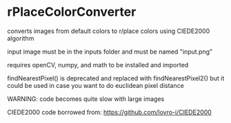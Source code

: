 # rPlaceColorConverter
converts images from default colors to r/place colors using CIEDE2000 algorithm

input image must be in the inputs folder and must be named "input.png"

requires openCV, numpy, and math to be installed and imported

findNearestPixel() is deprecated and replaced with findNearestPixel2() but it could
be used in case you want to do euclidean pixel distance

WARNING: code becomes quite slow with large images

CIEDE2000 code borrowed from: https://github.com/lovro-i/CIEDE2000